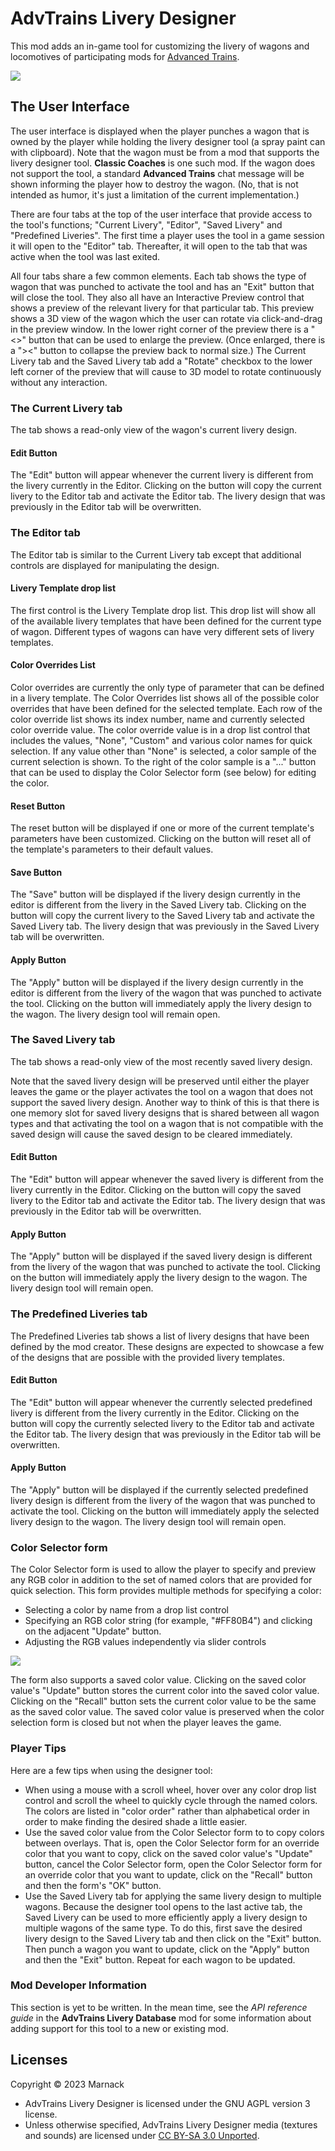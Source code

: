 # AdvTrains Livery Designer
This mod adds an in-game tool for customizing the livery of wagons and locomotives of participating mods for [Advanced Trains](https://content.minetest.net/packages/orwell/advtrains/).

![](screenshot.png)

## The User Interface
The user interface is displayed when the player punches a wagon that is owned by the player while holding the livery designer tool (a spray paint can with clipboard). Note that the wagon must be from a mod that supports the livery designer tool. **Classic Coaches** is one such mod. If the wagon does not support the tool, a standard **Advanced Trains** chat message will be shown informing the player how to destroy the wagon.  (No, that is not intended as humor, it's just a limitation of the current implementation.)

There are four tabs at the top of the user interface that provide access to the tool's functions; "Current Livery", "Editor", "Saved Livery" and "Predefined Liveries". The first time a player uses the tool in a game session it will open to the "Editor" tab. Thereafter, it will open to the tab that was active when the tool was last exited.

All four tabs share a few common elements. Each tab shows the type of wagon that was punched to activate the tool and has an "Exit" button that will close the tool. They also all have an Interactive Preview control that shows a preview of the relevant livery for that particular tab. This preview shows a 3D view of the wagon which the user can rotate via click-and-drag in the preview window. In the lower right corner of the preview there is a "<>" button that can be used to enlarge the preview. (Once enlarged, there is a "><" button to collapse the preview back to normal size.)  The Current Livery tab and the Saved Livery tab add a "Rotate" checkbox to the lower left corner of the preview that will cause to 3D model to rotate continuously without any interaction.

### The Current Livery tab
The tab shows a read-only view of the wagon's current livery design.

#### Edit Button
The "Edit" button will appear whenever the current livery is different from the livery currently in the Editor. Clicking on the button will copy the current livery to the Editor tab and activate the Editor tab. The livery design that was previously in the Editor tab will be overwritten.

### The Editor tab
The Editor tab is similar to the Current Livery tab except that additional controls are displayed for manipulating the design.

#### Livery Template drop list
The first control is the Livery Template drop list. This drop list will show all of the available livery templates that have been defined for the current type of wagon. Different types of wagons can have very different sets of livery templates.

#### Color Overrides List
Color overrides are currently the only type of parameter that can be defined in a livery template. The Color Overrides list shows all of the possible color overrides that have been defined for the selected template. Each row of the color override list shows its index number, name and currently selected color override value. The color override value is in a drop list control that includes the values, "None", "Custom" and various color names for quick selection. If any value other than "None" is selected, a color sample of the current selection is shown. To the right of the color sample is a "..." button that can be used to display the Color Selector form (see below) for editing the color.

#### Reset Button
The reset button will be displayed if one or more of the current template's parameters have been customized. Clicking on the button will reset all of the template's parameters to their default values.

#### Save Button
The "Save" button will be displayed if the livery design currently in the editor is different from the livery in the Saved Livery tab. Clicking on the button will copy the current livery to the Saved Livery tab and activate the Saved Livery tab. The livery design that was previously in the Saved Livery tab will be overwritten.

#### Apply Button
The "Apply" button will be displayed if the livery design currently in the editor is different from the livery of the wagon that was punched to activate the tool. Clicking on the button will immediately apply the livery design to the wagon. The livery design tool will remain open.

### The Saved Livery tab
The tab shows a read-only view of the most recently saved livery design.

Note that the saved livery design will be preserved until either the player leaves the game or the player activates the tool on a wagon that does not support the saved livery design. Another way to think of this is that there is one memory slot for saved livery designs that is shared between all wagon types and that activating the tool on a wagon that is not compatible with the saved design will cause the saved design to be cleared immediately.

#### Edit Button
The "Edit" button will appear whenever the saved livery is different from the livery currently in the Editor. Clicking on the button will copy the saved livery to the Editor tab and activate the Editor tab. The livery design that was previously in the Editor tab will be overwritten.

#### Apply Button
The "Apply" button will be displayed if the saved livery design is different from the livery of the wagon that was punched to activate the tool. Clicking on the button will immediately apply the livery design to the wagon. The livery design tool will remain open.

### The Predefined Liveries tab
The Predefined Liveries tab shows a list of livery designs that have been defined by the mod creator. These designs are expected to showcase a few of the designs that are possible with the provided livery templates.

#### Edit Button
The "Edit" button will appear whenever the currently selected predefined livery is different from the livery currently in the Editor. Clicking on the button will copy the currently selected livery to the Editor tab and activate the Editor tab. The livery design that was previously in the Editor tab will be overwritten.

#### Apply Button
The "Apply" button will be displayed if the currently selected predefined livery design is different from the livery of the wagon that was punched to activate the tool. Clicking on the button will immediately apply the selected livery design to the wagon. The livery design tool will remain open.

### Color Selector form
The Color Selector form is used to allow the player to specify and preview any RGB color in addition to the set of named colors that are provided for quick selection. This form provides multiple methods for specifying a color:
* Selecting a color by name from a drop list control
* Specifying an RGB color string (for example, "#FF80B4") and clicking on the adjacent "Update" button.
* Adjusting the RGB values independently via slider controls

![](screenshot2.png)

The form also supports a saved color value. Clicking on the saved color value's "Update" button stores the current color into the saved color value. Clicking on the "Recall" button sets the current color value to be the same as the saved color value. The saved color value is preserved when the color selection form is closed but not when the player leaves the game.

### Player Tips
Here are a few tips when using the designer tool:
* When using a mouse with a scroll wheel, hover over any color drop list control and scroll the wheel to quickly cycle through the named colors. The colors are listed in "color order" rather than alphabetical order in order to make finding the desired shade a little easier.
* Use the saved color value from the Color Selector form to to copy colors between overlays. That is, open the Color Selector form for an override color that you want to copy, click on the saved color value's "Update" button, cancel the Color Selector form, open the Color Selector form for an override color that you want to update, click on the "Recall" button and then the form's "OK" button.
* Use the Saved Livery tab for applying the same livery design to multiple wagons. Because the designer tool opens to the last active tab, the Saved Livery can be used to more efficiently apply a livery design to multiple wagons of the same type. To do this, first save the desired livery design to the Saved Livery tab and then click on the "Exit" button. Then punch a wagon you want to update, click on the "Apply" button and then the "Exit" button. Repeat for each wagon to be updated.

### Mod Developer Information
This section is yet to be written.  In the mean time, see the *API reference guide* in the **AdvTrains Livery Database** mod for some information about adding support for this tool to a new or existing mod.

## Licenses

Copyright © 2023 Marnack

- AdvTrains Livery Designer is licensed under the GNU AGPL version 3 license.
- Unless otherwise specified, AdvTrains Livery Designer media (textures and sounds) are licensed under [CC BY-SA 3.0 Unported](https://creativecommons.org/licenses/by-sa/3.0/).

